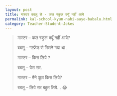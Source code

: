 ```yaml
---
layout: post
title: मास्टर बबलू से - कल स्कुल क्यूँ नहीं आये
permalink: kal-school-kyun-nahi-aaye-babalu.html
category: Teacher-Student-Jokes
---
```

> मास्टर – कल स्कुल क्यूँ नहीं आये?
> 
> बबलू – गल्फ्रेंड से मिलने गया था .
> 
> मास्टर – किस लिये ?
> 
> बबलू – येस सर.
> 
> मास्टर – मैंने पूछा किस लिये?
> 
> बबलू – लिये सर बहुत लिये… 😂